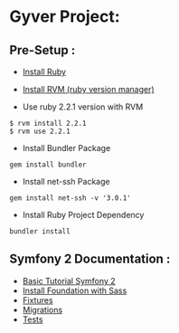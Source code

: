 # Gyver Project:

## Pre-Setup :

* [Install Ruby](https://www.ruby-lang.org/fr/documentation/installation/)

* [Install RVM (ruby version manager)](https://rvm.io/rvm/install)

* Use ruby 2.2.1 version with RVM
```
$ rvm install 2.2.1
$ rvm use 2.2.1
```

* Install Bundler Package
```
gem install bundler
```

* Install net-ssh Package
```
gem install net-ssh -v '3.0.1'
```

* Install Ruby Project Dependency
```
bundler install
```



## Symfony 2 Documentation :

* [Basic Tutorial Symfony 2](http://keiruaprod.fr/symblog-fr/)
* [Install Foundation with Sass](http://foundation.zurb.com/docs/sass.html)
* [Fixtures](http://symfony.com/doc/current/bundles/DoctrineFixturesBundle/index.html)
* [Migrations](http://symfony.com/doc/current/bundles/DoctrineMigrationsBundle/index.html)
* [Tests](http://phpunit.de/manual/current/en/writing-tests-for-phpunit.html)
